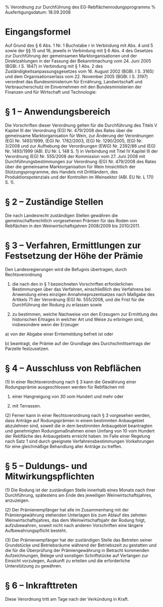 % Verordnung zur Durchführung des EG-Rebflächenrodungsprogramms
% Ausfertigungsdatum: 18.09.2008
 
# Eingangsformel

Auf Grund des § 6 Abs. 1 Nr. 1 Buchstabe r in Verbindung mit Abs. 4 und 5 sowie der §§ 15 und 16, jeweils in Verbindung mit § 6 Abs. 4 des Gesetzes zur Durchführung der gemeinsamen Marktorganisationen und der Direktzahlungen in der Fassung der Bekanntmachung vom 24. Juni 2005 (BGBl. I S. 1847) in Verbindung mit § 1 Abs. 2 des Zuständigkeitsanpassungsgesetzes vom 16. August 2002 (BGBl. I S. 3165) und dem Organisationserlass vom 22. November 2005 (BGBl. I S. 3197) verordnet das Bundesministerium für Ernährung, Landwirtschaft und Verbraucherschutz im Einvernehmen mit den Bundesministerien der Finanzen und für Wirtschaft und Technologie:

# § 1 – Anwendungsbereich

Die Vorschriften dieser Verordnung gelten für die Durchführung des Titels V Kapitel III der Verordnung (EG) Nr. 479/2008 des Rates über die gemeinsame Marktorganisation für Wein, zur Änderung der Verordnungen (EG) Nr. 1493/1999, (EG) Nr. 1782/2003, (EG) Nr. 1290/2005, (EG) Nr. 3/2008 und zur Aufhebung der Verordnungen (EWG) Nr. 2392/86 und (EG) Nr. 1493/1999 (ABl. EU Nr. L 148 S. 1) in Verbindung mit Titel IV Kapitel III der Verordnung (EG) Nr. 555/2008 der Kommission vom 27. Juni 2008 mit Durchführungsbestimmungen zur Verordnung (EG) Nr. 479/2008 des Rates über die gemeinsame Marktorganisation für Wein hinsichtlich der Stützungsprogramme, des Handels mit Drittländern, des Produktionspotenzials und der Kontrollen im Weinsektor (ABl. EU Nr. L 170 S. 1).

# § 2 – Zuständige Stellen

Die nach Landesrecht zuständigen Stellen gewähren die gemeinschaftsrechtlich vorgesehenen Prämien für das Roden von Rebflächen in den Weinwirtschaftsjahren 2008/2009 bis 2010/2011.

# § 3 – Verfahren, Ermittlungen zur Festsetzung der Höhe der Prämie

Den Landesregierungen wird die Befugnis übertragen, durch Rechtsverordnung

1. die nach den in § 1 bezeichneten Vorschriften erforderlichen Bestimmungen über das Verfahren, einschließlich des Verfahrens bei Anwendung eines einzigen Annahmeprozentsatzes nach Maßgabe des Artikels 71 der Verordnung (EG) Nr. 555/2008, und die Frist für die Durchführung der Rodung zu erlassen sowie

2. zu bestimmen, welche Nachweise von den Erzeugern zur Ermittlung des historischen Ertrages in welcher Art und Weise zu erbringen sind, insbesondere wenn der Erzeuger

a) von der Abgabe einer Erntemeldung befreit ist oder

b) beantragt, die Prämie auf der Grundlage des Durchschnittsertrags der Parzelle festzusetzen.

# § 4 – Ausschluss von Rebflächen

(1) In einer Rechtsverordnung nach § 3 kann die Gewährung einer Rodungsprämie ausgeschlossen werden für Rebflächen mit

1. einer Hangneigung von 30 vom Hundert und mehr oder

2. mit Terrassen.

(2) Ferner kann in einer Rechtsverordnung nach § 3 vorgesehen werden, dass Anträge auf Rodungsprämien in einem bestimmten Anbaugebiet abzulehnen sind, soweit die in dem bestimmten Anbaugebiet beantragten und genehmigten Rodungsmaßnahmen einen Umfang von 10 vom Hundert der Rebfläche des Anbaugebiets erreicht haben. Im Falle einer Regelung nach Satz 1 sind durch geeignete Verfahrensbestimmungen Vorkehrungen für eine gleichmäßige Behandlung aller Anträge zu treffen.

# § 5 – Duldungs- und Mitwirkungspflichten

(1) Die Rodung ist der zuständigen Stelle innerhalb eines Monats nach ihrer Durchführung, spätestens am Ende des jeweiligen Weinwirtschaftsjahres, anzuzeigen.

(2) Der Prämienempfänger hat alle im Zusammenhang mit der Prämiengewährung stehenden Unterlagen bis zum Ablauf des zehnten Weinwirtschaftsjahres, das dem Weinwirtschaftsjahr der Rodung folgt, aufzubewahren, soweit nicht nach anderen Vorschriften eine längere Aufbewahrungspflicht besteht.

(3) Der Prämienempfänger hat der zuständigen Stelle das Betreten seiner Grundstücke und Betriebsräume während der Betriebszeit zu gestatten und die für die Überprüfung der Prämiengewährung in Betracht kommenden Aufzeichnungen, Belege und sonstigen Schriftstücke auf Verlangen zur Einsicht vorzulegen, Auskunft zu erteilen und die erforderliche Unterstützung zu gewähren.

# § 6 – Inkrafttreten

Diese Verordnung tritt am Tage nach der Verkündung in Kraft.
